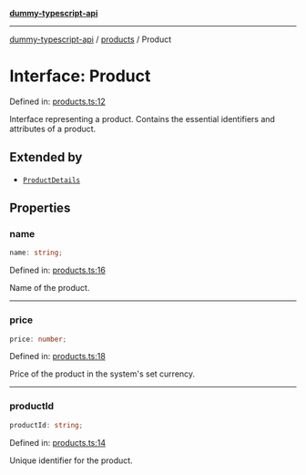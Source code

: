 [**dummy-typescript-api**](../../README.md)

***

[dummy-typescript-api](../../README.md) / [products](../README.md) / Product

# Interface: Product

Defined in: [products.ts:12](https://github.com/typedoc2md/dummy-typescript-api/blob/main/src/products.ts#L12)

Interface representing a product.
Contains the essential identifiers and attributes of a product.

## Extended by

- [`ProductDetails`](ProductDetails.md)

## Properties

### name

```ts
name: string;
```

Defined in: [products.ts:16](https://github.com/typedoc2md/dummy-typescript-api/blob/main/src/products.ts#L16)

Name of the product.

***

### price

```ts
price: number;
```

Defined in: [products.ts:18](https://github.com/typedoc2md/dummy-typescript-api/blob/main/src/products.ts#L18)

Price of the product in the system's set currency.

***

### productId

```ts
productId: string;
```

Defined in: [products.ts:14](https://github.com/typedoc2md/dummy-typescript-api/blob/main/src/products.ts#L14)

Unique identifier for the product.
